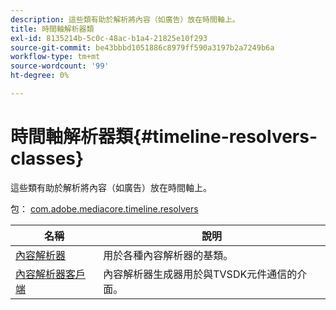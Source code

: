 ```yaml
---
description: 這些類有助於解析將內容（如廣告）放在時間軸上。
title: 時間軸解析器類
exl-id: 8135214b-5c0c-48ac-b1a4-21825e10f293
source-git-commit: be43bbbd1051886c8979ff590a3197b2a7249b6a
workflow-type: tm+mt
source-wordcount: '99'
ht-degree: 0%

---
```


# 時間軸解析器類{#timeline-resolvers-classes}

這些類有助於解析將內容（如廣告）放在時間軸上。

包： [com.adobe.mediacore.timeline.resolvers](https://help.adobe.com/en_US/primetime/api/psdk/asdoc-dhls_1.4/com/adobe/mediacore/timeline/resolvers/package-detail.html)

| 名稱 | 說明 |
|---|---|
| [內容解析器](https://help.adobe.com/en_US/primetime/api/psdk/asdoc-dhls_1.4/com/adobe/mediacore/timeline/resolvers/ContentResolver.html) | 用於各種內容解析器的基類。 |
| [內容解析器客戶端](https://help.adobe.com/en_US/primetime/api/psdk/asdoc-dhls_1.4/com/adobe/mediacore/timeline/resolvers/ContentResolverClient.html) | 內容解析器生成器用於與TVSDK元件通信的介面。 |
